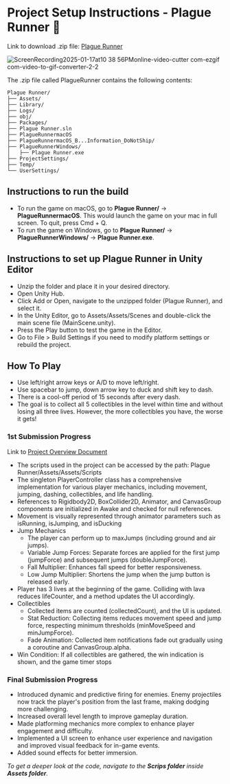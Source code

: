 # Project Setup Instructions - Plague Runner 🏃
Link to download .zip file: [Plague Runner](https://drive.google.com/file/d/1CLqVfUOzMj1hZ4rIoYbXCootxKVOez36/view?usp=sharing)

![ScreenRecording2025-01-17at10 38 56PMonline-video-cutter com-ezgif com-video-to-gif-converter-2-2](https://github.com/user-attachments/assets/136d253b-cccc-4d71-8260-d12f96f50953)


The .zip file called PlagueRunner contains the following contents:

```plaintext
Plague Runner/
├── Assets/
├── Library/
├── Logs/
├── obj/
├── Packages/
├── Plague Runner.sln
├── PlagueRunnermacOS
├── PlagueRunnermacOS_B...Information_DoNotShip/
├── PlagueRunnerWindows/
│   ├── Plague Runner.exe
├── ProjectSettings/
├── Temp/
└── UserSettings/

```
## Instructions to run the build

- To run the game on macOS, go to **Plague Runner/** -> **PlagueRunnermacOS**. This would launch the game on your mac in full screen. To quit, press Cmd + Q.
- To run the game on Windows, go to **Plague Runner/** -> **PlagueRunnerWindows/** -> **Plague Runner.exe**. 

## Instructions to set up Plague Runner in Unity Editor

- Unzip the folder and place it in your desired directory.
- Open Unity Hub.
- Click Add or Open, navigate to the unzipped folder (Plague Runner), and select it.
- In the Unity Editor, go to Assets/Assets/Scenes and double-click the main scene file (MainScene.unity).
- Press the Play button to test the game in the Editor.
- Go to File > Build Settings if you need to modify platform settings or rebuild the project.

## How To Play
- Use left/right arrow keys or A/D to move left/right.
- Use spacebar to jump, down arrow key to duck and shift key to dash.
- There is a cool-off period of 15 seconds after every dash. 
- The goal is to collect all 5 collectibles in the level within time and without losing all three lives. However, the more collectibles you have, the worse it gets!

### 1st Submission Progress

Link to [Project Overview Document](https://docs.google.com/document/d/1H-TXiy2zg03kOYntf0Y8lzOBSOI3wmkT3q0xkXuAJsc/edit?usp=sharing)
- The scripts used in the project can be accessed by the path: Plague Runner/Assets/Assets/Scripts
- The singleton PlayerController class has a comprehensive implementation for various player mechanics, including movement, jumping, dashing, collectibles, and life handling.
- References to Rigidbody2D, BoxCollider2D, Animator, and CanvasGroup components are initialized in Awake and checked for null references.
- Movement is visually represented through animator parameters such as isRunning, isJumping, and isDucking
- Jump Mechanics
  - The player can perform up to maxJumps (including ground and air jumps).
  - Variable Jump Forces: Separate forces are applied for the first jump (jumpForce) and subsequent jumps (doubleJumpForce).
  - Fall Multiplier: Enhances fall speed for better responsiveness.
  - Low Jump Multiplier: Shortens the jump when the jump button is released early.
- Player has 3 lives at the beginning of the game. Colliding with lava reduces lifeCounter, and a method updates the UI accordingly.
- Collectibles
  - Collected items are counted (collectedCount), and the UI is updated.
  - Stat Reduction: Collecting items reduces movement speed and jump force, respecting minimum thresholds (minMoveSpeed and minJumpForce).
  - Fade Animation: Collected item notifications fade out gradually using a coroutine and CanvasGroup.alpha.
- Win Condition: If all collectibles are gathered, the win indication is shown, and the game timer stops

### Final Submission Progress

- Introduced dynamic and predictive firing for enemies. Enemy projectiles now track the player's position from the last frame, making dodging more challenging.
- Increased overall level length to improve gameplay duration.
- Made platforming mechanics more complex to enhance player engagement and difficulty.
- Implemented a UI screen to enhance user experience and navigation and improved visual feedback for in-game events.
- Added sound effects for better immersion.

_To get a deeper look at the code, navigate to the **Scrips folder** inside **Assets folder**._ 



 






